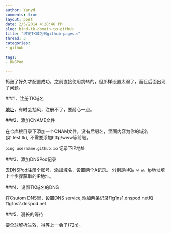 ```yaml
---
author: Yanyd
comments: true
layout: post
date: 2/5/2014 4:28:46 PM 
slug: bind-tk-domain-to-github
title: "绑定TK域名到github pages上"
thread: 3
categories: 
- github

tags:
- DNSPod

---
```


捣鼓了好久才配置成功，之前直接使用跳转的，但那样设置太弱了，而且后面出现了问题。


###1、注册TK域名

[地址](http://www.dot.tk)，有时会抽风，注册不了，要耐心一点。

###2、添加CNAME文件

在仓库根目录下添加一个CNAM文件，没有后缀名，里面内容为你的域名(如:test.tk),
不需要添加http/www等前缀。

`ping username.github.io` 记录下IP地址

###3、添加DNSPod记录

去[DNSPod](http://www.dnspod.cn)注册个账号，添加域名，设置两个A记录。
分别是`@`和`w w w`，ip地址填上个步骤获取的IP地址。

###4、设置TK域名的DNS

在Csutom DNS里，设置DNS service,添加两条记录f1g1ns1.dnspod.net和f1g1ns2.dnspod.net

###5、漫长的等待

要全球解析生效，得等上一会了(72h)。
